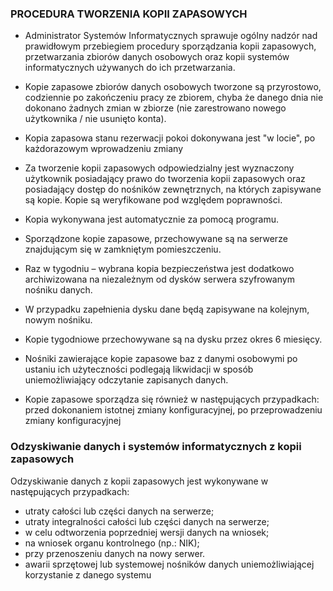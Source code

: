 ### PROCEDURA TWORZENIA KOPII ZAPASOWYCH ###
- Administrator Systemów Informatycznych sprawuje ogólny nadzór nad prawidłowym przebiegiem procedury sporządzania kopii zapasowych,
przetwarzania zbiorów danych osobowych oraz kopii systemów informatycznych używanych do ich przetwarzania.

- Kopie zapasowe zbiorów danych osobowych tworzone są przyrostowo, codziennie po zakończeniu pracy ze zbiorem,
chyba że danego dnia nie dokonano żadnych zmian w zbiorze 
(nie zarestrowano nowego użytkownika / nie usunięto konta).
- Kopia zapasowa stanu rezerwacji pokoi dokonywana jest "w locie", po każdorazowym wprowadzeniu zmiany
- Za tworzenie kopii zapasowych odpowiedzialny jest wyznaczony użytkownik posiadający prawo do tworzenia kopii zapasowych
oraz posiadający dostęp do nośników zewnętrznych, na których zapisywane są kopie. Kopie są weryfikowane pod względem poprawności.
- Kopia wykonywana jest automatycznie za pomocą programu.
- Sporządzone kopie zapasowe, przechowywane są na serwerze znajdującym się w zamkniętym pomieszczeniu.
- Raz w tygodniu – wybrana kopia bezpieczeństwa jest dodatkowo archiwizowana na niezależnym od dysków serwera szyfrowanym nośniku danych.
- W przypadku zapełnienia dysku dane będą zapisywane na kolejnym, nowym nośniku.
- Kopie tygodniowe przechowywane są na dysku przez okres 6 miesięcy.
- Nośniki zawierające kopie zapasowe baz z danymi osobowymi po ustaniu ich użyteczności podlegają likwidacji w sposób uniemożliwiający odczytanie zapisanych danych. 
- Kopie zapasowe sporządza się również w następujących przypadkach:
  przed dokonaniem istotnej zmiany konfiguracyjnej, 
  po przeprowadzeniu zmiany konfiguracyjnej 

### Odzyskiwanie danych i systemów informatycznych z kopii zapasowych ###
Odzyskiwanie danych z kopii zapasowych jest wykonywane w następujących przypadkach:
- utraty całości lub części danych na serwerze;
- utraty integralności całości lub części danych na serwerze;
- w celu odtworzenia poprzedniej wersji danych na wniosek;
- na wniosek organu kontrolnego (np.: NIK);
- przy przenoszeniu danych na nowy serwer.
- awarii sprzętowej lub systemowej nośników danych uniemożliwiającej korzystanie z danego systemu
